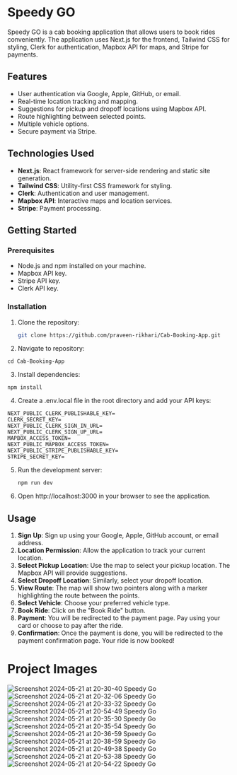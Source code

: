 # Speedy GO

Speedy GO is a cab booking application that allows users to book rides conveniently. The application uses Next.js for the frontend, Tailwind CSS for styling, Clerk for authentication, Mapbox API for maps, and Stripe for payments.

## Features
- User authentication via Google, Apple, GitHub, or email.
- Real-time location tracking and mapping.
- Suggestions for pickup and dropoff locations using Mapbox API.
- Route highlighting between selected points.
- Multiple vehicle options.
- Secure payment via Stripe.

## Technologies Used
- **Next.js**: React framework for server-side rendering and static site generation.
- **Tailwind CSS**: Utility-first CSS framework for styling.
- **Clerk**: Authentication and user management.
- **Mapbox API**: Interactive maps and location services.
- **Stripe**: Payment processing.

## Getting Started

### Prerequisites
- Node.js and npm installed on your machine.
- Mapbox API key.
- Stripe API key.
- Clerk API key.

### Installation
1. Clone the repository:
   ```sh
   git clone https://github.com/praveen-rikhari/Cab-Booking-App.git
2. Navigate to repository:
  ```
  cd Cab-Booking-App
  ```
3. Install dependencies:
  ```
  npm install
  ```
4. Create a .env.local file in the root directory and add your API keys:
  ```
NEXT_PUBLIC_CLERK_PUBLISHABLE_KEY=
CLERK_SECRET_KEY=
NEXT_PUBLIC_CLERK_SIGN_IN_URL=
NEXT_PUBLIC_CLERK_SIGN_UP_URL=
MAPBOX_ACCESS_TOKEN=
NEXT_PUBLIC_MAPBOX_ACCESS_TOKEN=
NEXT_PUBLIC_STRIPE_PUBLISHABLE_KEY=
STRIPE_SECRET_KEY=
  ```
5. Run the development server:
   ```
   npm run dev
   ```
6. Open http://localhost:3000 in your browser to see the application.

## Usage

1. **Sign Up**: Sign up using your Google, Apple, GitHub account, or email address.
2. **Location Permission**: Allow the application to track your current location.
3. **Select Pickup Location**: Use the map to select your pickup location. The Mapbox API will provide suggestions.
4. **Select Dropoff Location**: Similarly, select your dropoff location.
5. **View Route**: The map will show two pointers along with a marker highlighting the route between the points.
6. **Select Vehicle**: Choose your preferred vehicle type.
7. **Book Ride**: Click on the "Book Ride" button.
8. **Payment**: You will be redirected to the payment page. Pay using your card or choose to pay after the ride.
9. **Confirmation**: Once the payment is done, you will be redirected to the payment confirmation page. Your ride is now booked!

# Project Images

![Screenshot 2024-05-21 at 20-30-40 Speedy Go](https://github.com/praveen-rikhari/Cab-Booking-App/assets/84331681/7ad68785-c8ee-48a1-bc60-eaf55f684b9c)
![Screenshot 2024-05-21 at 20-32-06 Speedy Go](https://github.com/praveen-rikhari/Cab-Booking-App/assets/84331681/bed4206a-d213-41bf-a8f6-57c05ff7d94b)
![Screenshot 2024-05-21 at 20-33-32 Speedy Go](https://github.com/praveen-rikhari/Cab-Booking-App/assets/84331681/4a9624d1-f333-4e53-a046-ca3a7ffe48a0)
![Screenshot 2024-05-21 at 20-54-49 Speedy Go](https://github.com/praveen-rikhari/Cab-Booking-App/assets/84331681/79984d76-3353-464a-b814-3ac471155fcc)
![Screenshot 2024-05-21 at 20-35-30 Speedy Go](https://github.com/praveen-rikhari/Cab-Booking-App/assets/84331681/b5d65d24-8210-4c69-a96a-94cd64d43dc0)
![Screenshot 2024-05-21 at 20-35-54 Speedy Go](https://github.com/praveen-rikhari/Cab-Booking-App/assets/84331681/380fade7-79d1-42be-a612-2a860c7f9eb0)
![Screenshot 2024-05-21 at 20-36-59 Speedy Go](https://github.com/praveen-rikhari/Cab-Booking-App/assets/84331681/a38e113d-6ec0-4f7e-a71c-985a88ef9375)
![Screenshot 2024-05-21 at 20-38-59 Speedy Go](https://github.com/praveen-rikhari/Cab-Booking-App/assets/84331681/0fecb108-7a33-472c-91fd-f74cfdf899e4)
![Screenshot 2024-05-21 at 20-49-38 Speedy Go](https://github.com/praveen-rikhari/Cab-Booking-App/assets/84331681/d280bd3e-448f-450d-9c7d-14038a16c646)
![Screenshot 2024-05-21 at 20-53-38 Speedy Go](https://github.com/praveen-rikhari/Cab-Booking-App/assets/84331681/764282e1-55ac-462e-acf2-0465b2930bbd)
![Screenshot 2024-05-21 at 20-54-22 Speedy Go](https://github.com/praveen-rikhari/Cab-Booking-App/assets/84331681/5f0c1db5-6206-42a4-8f7a-563f9250e3e8)
